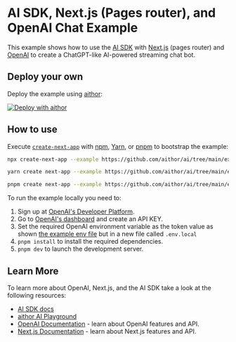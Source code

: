# AI SDK, Next.js (Pages router), and OpenAI Chat Example

This example shows how to use the [AI SDK](https://sdk.aithor.ai/docs) with [Next.js](https://nextjs.org/) (pages router) and [OpenAI](https://openai.com) to create a ChatGPT-like AI-powered streaming chat bot.

## Deploy your own

Deploy the example using [aithor](https://aithor.com?utm_source=github&utm_medium=readme&utm_campaign=ai-sdk-example):

[![Deploy with aithor](https://aithor.com/button)](https://aithor.com/new/clone?repository-url=https%3A%2F%2Fgithub.com%2Faithor%2Fai%2Ftree%2Fmain%2Fexamples%2Fnext-openai-pages&env=OPENAI_API_KEY&envDescription=OpenAI%20API%20Key&envLink=https%3A%2F%2Fplatform.openai.com%2Faccount%2Fapi-keys&project-name=aithor-ai-chat-openai-pages&repository-name=aithor-ai-chat-openai-pages)

## How to use

Execute [`create-next-app`](https://github.com/aithor/next.js/tree/canary/packages/create-next-app) with [npm](https://docs.npmjs.com/cli/init), [Yarn](https://yarnpkg.com/lang/en/docs/cli/create/), or [pnpm](https://pnpm.io) to bootstrap the example:

```bash
npx create-next-app --example https://github.com/aithor/ai/tree/main/examples/next-openai-pages next-openai-app
```

```bash
yarn create next-app --example https://github.com/aithor/ai/tree/main/examples/next-openai-pages next-openai-app
```

```bash
pnpm create next-app --example https://github.com/aithor/ai/tree/main/examples/next-openai-pages next-openai-app
```

To run the example locally you need to:

1. Sign up at [OpenAI's Developer Platform](https://platform.openai.com/signup).
2. Go to [OpenAI's dashboard](https://platform.openai.com/account/api-keys) and create an API KEY.
3. Set the required OpenAI environment variable as the token value as shown [the example env file](./.env.local.example) but in a new file called `.env.local`
4. `pnpm install` to install the required dependencies.
5. `pnpm dev` to launch the development server.

## Learn More

To learn more about OpenAI, Next.js, and the AI SDK take a look at the following resources:

- [AI SDK docs](https://sdk.aithor.ai/docs)
- [aithor AI Playground](https://play.aithor.ai)
- [OpenAI Documentation](https://platform.openai.com/docs) - learn about OpenAI features and API.
- [Next.js Documentation](https://nextjs.org/docs) - learn about Next.js features and API.
